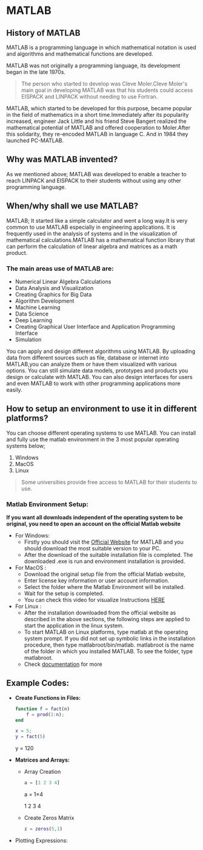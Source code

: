 # MATLAB



## History of MATLAB

MATLAB is a programming language in which mathematical notation is used and algorithms and mathematical functions are developed.

MATLAB was not originally a programming language, its development began in the late 1970s.
> The person who started to develop was Cleve Moler.Cleve Moler's main goal in developing MATLAB was that his students could access EISPACK and LINPACK without needing to use Fortran.

MATLAB, which started to be developed for this purpose, became popular in the field of mathematics in a short time.Immediately after its popularity increased, engineer Jack Little and his friend Steve Bangert realized the mathematical potential of MATLAB and offered cooperation to Moler.After this solidarity, they re-encoded MATLAB in language C. And in 1984 they launched PC-MATLAB.


## Why was MATLAB invented?

As we mentioned above; MATLAB was developed to enable a teacher to reach LINPACK and EISPACK to their students without using any other programming language.


## When/why shall we use MATLAB?

MATLAB; It started like a simple calculator and went a long way.It is very common to use MATLAB especially in engineering applications. 
It is frequently used in the analysis of systems and in the visualization of mathematical calculations.MATLAB has a mathematical function library that can perform the calculation of linear algebra and matrices as a math product.

### The main areas use of MATLAB are:
* Numerical Linear Algebra Calculations
* Data Analysis and Visualization
* Creating Graphics for Big Data
* Algorithm Development
* Machine Learning
* Data Science
* Deep Learning
* Creating Graphical User Interface and Application Programming Interface
* Simulation


You can apply and design different algorithms using MATLAB.
By uploading data from different sources such as file, database or internet into MATLAB,you can analyze them or have them visualized with various options.
You can still simulate data models, prototypes and products you design or calculate with MATLAB.
You can also design interfaces for users and even MATLAB to work with other programming applications more easily.


## How to setup an environment to use it in different platforms?
You can choose different operating systems to use MATLAB. You can install and fully use the matlab environment in the 3 most popular operating systems below;
1. Windows
2. MacOS
3. Linux

> Some universities provide free access to MATLAB for their students to use.

### Matlab Environment Setup:
**If you want all downloads independent of the operating system to be original, you need to open an account on the official Matlab website**
* For Windows:
  * Firstly you should visit the [Official Website](https://www.mathworks.com/downloads/web_downloads/?s_iid=hp_ff_t_downloads) for MATLAB and you should download the most suitable version to your PC.
  * After the download of the suitable installation file is completed. The downloaded .exe is run and environment installation is provided.
* For MacOS :
  * Download the original setup file from the official Matlab website, 
  * Enter license key information or user account information.
  * Select the folder where the Matlab Environment will be installed.
  * Wait for the setup is completed.
  * You can check this video for visualize Instructions [HERE](https://www.youtube.com/watch?v=fMS2pu015WI)
* For Linux : 
  * After the installation downloaded from the official website as described in the above sections, the following steps are applied to start the application in the linux system.
  * To start MATLAB on Linux platforms, type matlab at the operating system prompt. If you did not set up symbolic links in the installation procedure, then type matlabroot/bin/matlab. matlabroot is the name of the folder in which you installed MATLAB. To see the folder, type matlabroot.
  * Check [documentation](https://www.mathworks.com/help/matlab/matlab_env/start-matlab-on-linux-platforms.html#responsive_offcanvas) for more

## Example Codes:

* **Create Functions in Files:**

  ```matlab
  function f = fact(n)
      f = prod(1:n);
  end
  
  x = 5;
  y = fact(5)
  ```
  y = 120
* **Matrices and Arrays:**
  * Array Creation
      ```matlab
      a = [1 2 3 4]
      ```
      a = 1×4

      1     2     3     4
      
  * Create Zeros Matrix
      ```matlab
      z = zeros(5,1)
      ```
* Plotting Expressions:


